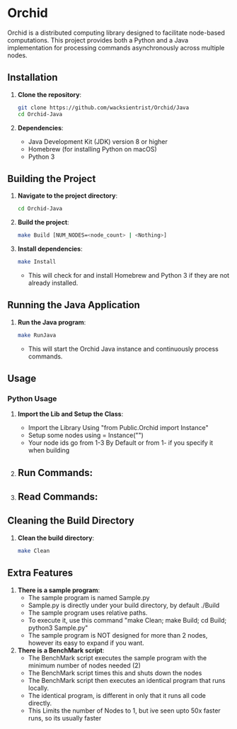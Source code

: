 # Orchid

Orchid is a distributed computing library designed to facilitate node-based computations. This project provides both a Python and a Java implementation for processing commands asynchronously across multiple nodes.

## Installation

1. **Clone the repository**:
    ```sh
    git clone https://github.com/wacksientrist/Orchid/Java
    cd Orchid-Java
    ```

2. **Dependencies**:
    - Java Development Kit (JDK) version 8 or higher
    - Homebrew (for installing Python on macOS)
    - Python 3

## Building the Project

1. **Navigate to the project directory**:
    ```sh
    cd Orchid-Java
    ```

2. **Build the project**:
    ```sh
    make Build [NUM_NODES=<node_count> | <Nothing>]
    ```

3. **Install dependencies**:
    ```sh
    make Install
    ```
    - This will check for and install Homebrew and Python 3 if they are not already installed.

## Running the Java Application

1. **Run the Java program**:
    ```sh
    make RunJava
    ```
    - This will start the Orchid Java instance and continuously process commands.

## Usage

### Python Usage

1. **Import the Lib and Setup the Class**:
    - Import the Library Using "from Public.Orchid import Instance"
    - Setup some nodes using <your variable name> = Instance("<Node ID>")
    - Your node ids go from 1-3 By Default or from 1-<your node count> if you specify it when building

2. **Run Commands**:
    - 

3. **Read Commands**:
    -

## Cleaning the Build Directory

1. **Clean the build directory**:
    ```sh
    make Clean
    ```
## Extra Features

1. **There is a sample program**:
    - The sample program is named Sample.py
    - Sample.py is directly under your build directory, by default ./Build
    - The sample program uses relative paths.
    - To execute it, use this command "make Clean; make Build; cd Build; python3 Sample.py"
    - The sample program is NOT designed for more than 2 nodes, however its easy to expand if you want.
2. **There is a BenchMark script**:
    - The BenchMark script executes the sample program with the minimum number of nodes needed (2)
    - The BenchMark script times this and shuts down the nodes
    - The BenchMark script then executes an identical program that runs locally.
    - The identical program, is different in only that it runs all code directly.
    - This Limits the number of Nodes to 1, but ive seen upto 50x faster runs, so its usually faster

